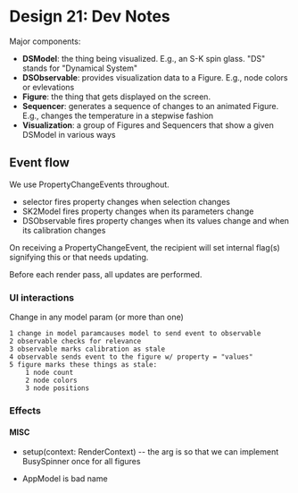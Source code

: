 #  Design 21: Dev Notes

Major components:

  * **DSModel**: the thing being visualized. E.g., an S-K spin glass. "DS" stands for "Dynamical System"
  * **DSObservable**: provides visualization data to a Figure. E.g., node colors or evlevations
  * **Figure**: the thing that gets displayed on the screen.
  * **Sequencer**: generates a sequence of changes to an animated Figure. E.g., changes the temperature in a stepwise fashion
  * **Visualization**: a group of Figures and Sequencers that show a given DSModel in various ways



## Event flow

We use PropertyChangeEvents throughout.
* selector fires property changes when selection changes
* SK2Model fires property changes when its parameters change
* DSObservable fires property changes when its values change and when its calibration changes

On receiving a PropertyChangeEvent, the recipient will set internal flag(s) signifying this or that needs updating.

Before each render pass, all updates are performed.


### UI interactions

Change in any model param (or more than one)

    1 change in model paramcauses model to send event to observable
    2 observable checks for relevance
    3 observable marks calibration as stale
    4 observable sends event to the figure w/ property = "values"
    5 figure marks these things as stale:
        1 node count 
        2 node colors
        3 node positions
        
### Effects

#### MISC

  * setup(context: RenderContext) -- the arg is so that we can implement BusySpinner once for all figures


 * AppModel is bad name
